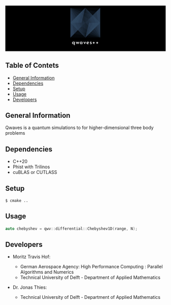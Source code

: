 
![qwave banner](./images/qwaves_banner.png)
## Table of Contets
* [General Information](#general-information)
* [Dependencies](#dependencies)
* [Setup](#setup)
* [Usage](#usage)
* [Developers](#developers)

## General Information
Qwaves is a quantum simulations to for higher-dimensional three body problems

## Dependencies
* C++20
* Phist with Trilinos
* cuBLAS or CUTLASS

## Setup
```
$ cmake ..
```

## Usage
```cpp
auto chebyshev = qwv::differential::Chebyshev1D(range, N);
```
## Developers
* Moritz Travis Hof:
     - German Aerospace Agency: High Performance Computing : Parallel Algorithms and Numerics
     - Technical University of Delft - Department of Applied Mathematics
     
* Dr. Jonas Thies:
     - Technical University of Delft - Department of Applied Mathematics
